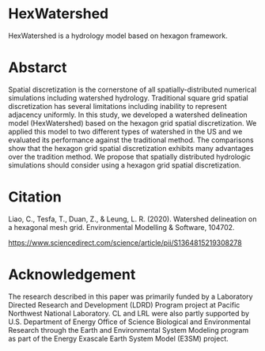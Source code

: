 # HexWatershed
HexWatershed is a hydrology model based on hexagon framework.

# Abstarct

Spatial discretization is the cornerstone of all spatially-distributed numerical simulations including watershed hydrology. Traditional square grid spatial discretization has several limitations including inability to represent adjacency uniformly. In this study, we developed a watershed delineation model (HexWatershed) based on the hexagon grid spatial discretization. We applied this model to two different types of watershed in the US and we evaluated its performance against the traditional method. The comparisons show that the hexagon grid spatial discretization exhibits many advantages over the tradition method. We propose that spatially distributed hydrologic simulations should consider using a hexagon grid spatial discretization.

# Citation
Liao, C., Tesfa, T., Duan, Z., & Leung, L. R. (2020). Watershed delineation on a hexagonal mesh grid. Environmental Modelling & Software, 104702.

https://www.sciencedirect.com/science/article/pii/S1364815219308278

# Acknowledgement
The research described in this paper was primarily funded by a Laboratory Directed Research and Development (LDRD) Program project at Pacific Northwest National Laboratory. CL and LRL were also partly supported by U.S. Department of Energy Office of Science Biological and Environmental Research through the Earth and Environmental System Modeling program as part of the Energy Exascale Earth System Model (E3SM) project. 

